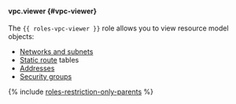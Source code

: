 #### vpc.viewer {#vpc-viewer}

The `{{ roles-vpc-viewer }}` role allows you to view resource model objects:
- [Networks and subnets](../vpc/concepts/network.md)
- [Static route](../vpc/concepts/static-routes.md) tables
- [Addresses](../vpc/concepts/address.md)
- [Security groups](../vpc/concepts/security-groups.md)

{% include [roles-restriction-only-parents](iam/roles-restriction-only-parents.md) %}
